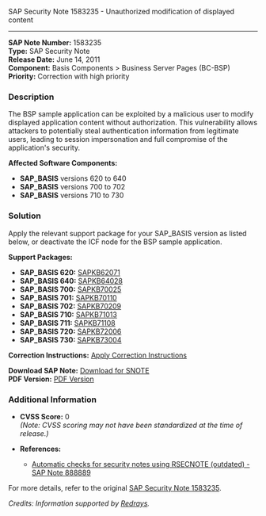 SAP Security Note 1583235 - Unauthorized modification of displayed content

---

**SAP Note Number:** 1583235  
**Type:** SAP Security Note  
**Release Date:** June 14, 2011  
**Component:** Basis Components > Business Server Pages (BC-BSP)  
**Priority:** Correction with high priority  

### Description

The BSP sample application can be exploited by a malicious user to modify displayed application content without authorization. This vulnerability allows attackers to potentially steal authentication information from legitimate users, leading to session impersonation and full compromise of the application's security.

**Affected Software Components:**
- **SAP_BASIS** versions 620 to 640
- **SAP_BASIS** versions 700 to 702
- **SAP_BASIS** versions 710 to 730

### Solution

Apply the relevant support package for your SAP_BASIS version as listed below, or deactivate the ICF node for the BSP sample application.

**Support Packages:**
- **SAP_BASIS 620:** [SAPKB62071](https://me.sap.com/supportpackage/SAPKB62071)
- **SAP_BASIS 640:** [SAPKB64028](https://me.sap.com/supportpackage/SAPKB64028)
- **SAP_BASIS 700:** [SAPKB70025](https://me.sap.com/supportpackage/SAPKB70025)
- **SAP_BASIS 701:** [SAPKB70110](https://me.sap.com/supportpackage/SAPKB70110)
- **SAP_BASIS 702:** [SAPKB70209](https://me.sap.com/supportpackage/SAPKB70209)
- **SAP_BASIS 710:** [SAPKB71013](https://me.sap.com/supportpackage/SAPKB71013)
- **SAP_BASIS 711:** [SAPKB71108](https://me.sap.com/supportpackage/SAPKB71108)
- **SAP_BASIS 720:** [SAPKB72006](https://me.sap.com/supportpackage/SAPKB72006)
- **SAP_BASIS 730:** [SAPKB73004](https://me.sap.com/supportpackage/SAPKB73004)

**Correction Instructions:** [Apply Correction Instructions](https://me.sap.com/corrins/0001583235/41)

**Download SAP Note:** [Download for SNOTE](https://notesdownloads.sap.com/note/0040000009394672017)  
**PDF Version:** [PDF Version](https://me.sap.com/userapps.support.sap.com/sap/support/sfm/notes/print/0001583235?language=en-US&token=D39F1BFF8712D31514B63C3E50C0F1CB)

### Additional Information

- **CVSS Score:** 0  
  *(Note: CVSS scoring may not have been standardized at the time of release.)*

- **References:**
  - [Automatic checks for security notes using RSECNOTE (outdated) - SAP Note 888889](https://me.sap.com/notes/888889)

For more details, refer to the original [SAP Security Note 1583235](https://me.sap.com/notes/0001583235).

*Credits: Information supported by [Redrays](https://redrays.io).*